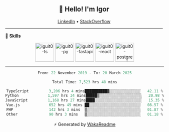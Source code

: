 <h2 align="center">👋 Hello! I'm Igor</h2>
<p align="center">
  <a href="https://www.linkedin.com/in/igor-lucio-alves">LinkedIn</a> •
  <a href="https://stackoverflow.com/users/12039222/igor-alves">StackOverflow</a>
</p>

-------

<!--🚀 **Stats**

<div align="center">
  <img height="200px" alt="iguit0-card-stats" src="https://github-readme-stats.vercel.app/api?username=iguit0&show_icons=false&theme=catppuccin_mocha&include_all_commits=true&count_private=true&hide=contribs&rank_icon=github"/>
</div>-->

<!------->

🎯 **Skills**

<div style="display: inline-block;" align="center">
  <img align="center" alt="iguit0-ts" height="60" width="60" src="https://cdn.jsdelivr.net/gh/devicons/devicon/icons/typescript/typescript-original.svg" /> 
  <img align="center" alt="iguit0-py" height="60" width="60" src="https://cdn.jsdelivr.net/gh/devicons/devicon/icons/python/python-original-wordmark.svg" />
  <img align="center" alt="iguit0-fastapi" height="60" width="60" src="https://cdn.jsdelivr.net/gh/devicons/devicon@latest/icons/fastapi/fastapi-original-wordmark.svg" />
  <img align="center" alt="iguit0-react" height="60" width="60" src="https://cdn.jsdelivr.net/gh/devicons/devicon/icons/react/react-original.svg" />
  <img align="center" alt="iguit0-postgresql" height="60" width="60" src="https://cdn.jsdelivr.net/gh/devicons/devicon/icons/postgresql/postgresql-original-wordmark.svg" />

-------

<!--START_SECTION:waka-->

```python
From: 22 November 2019 - To: 20 March 2025

Total Time: 7,523 hrs 48 mins

TypeScript         3,206 hrs 4 mins██████████▓░░░░░░░░░░░░░░   42.11 %
Python             1,597 hrs 34 mins█████▒░░░░░░░░░░░░░░░░░░░   20.98 %
JavaScript         1,168 hrs 27 mins████░░░░░░░░░░░░░░░░░░░░░   15.35 %
Vue.js             652 hrs 49 mins ██░░░░░░░░░░░░░░░░░░░░░░░   08.57 %
PHP                142 hrs 3 mins  ▒░░░░░░░░░░░░░░░░░░░░░░░░   01.87 %
Other              90 hrs 3 mins   ▒░░░░░░░░░░░░░░░░░░░░░░░░   01.18 %
```

<!--END_SECTION:waka-->

⚡ Generated by [WakaReadme](https://github.com/athul/waka-readme)

